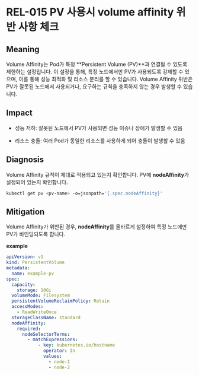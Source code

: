 # REL-015 PV 사용시 volume affinity 위반 사항 체크

## Meaning
Volume Affinity는 Pod가 특정 **Persistent Volume (PV)**과 연결될 수 있도록 제한하는 설정입니다. 이 설정을 통해, 특정 노드에서만 PV가 사용되도록 강제할 수 있으며, 이를 통해 성능 최적화 및 리소스 분리를 할 수 있습니다. Volume Affinity 위반은 PV가 잘못된 노드에서 사용되거나, 요구하는 규칙을 충족하지 않는 경우 발생할 수 있습니다.

## Impact
- 성능 저하: 잘못된 노드에서 PV가 사용되면 성능 이슈나 장애가 발생할 수 있음

- 리소스 충돌: 여러 Pod가 동일한 리소스를 사용하게 되어 충돌이 발생할 수 있음

## Diagnosis
Volume Affinity 규칙이 제대로 적용되고 있는지 확인합니다. PV에 **nodeAffinity**가 설정되어 있는지 확인합니다.

```bash
kubectl get pv <pv-name> -o=jsonpath='{.spec.nodeAffinity}'
```

## Mitigation
Volume Affinity가 위반된 경우, **nodeAffinity**를 올바르게 설정하여 특정 노드에만 PV가 바인딩되도록 합니다.

**example**

```yaml
apiVersion: v1
kind: PersistentVolume
metadata:
  name: example-pv
spec:
  capacity:
    storage: 10Gi
  volumeMode: Filesystem
  persistentVolumeReclaimPolicy: Retain
  accessModes:
    - ReadWriteOnce
  storageClassName: standard
  nodeAffinity:
    required:
      nodeSelectorTerms:
        - matchExpressions:
            - key: kubernetes.io/hostname
              operator: In
              values:
                - node-1
                - node-2
```

